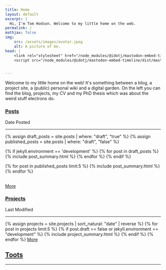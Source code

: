 ```yaml
---
title: Home
layout: default
excerpt: |
  Hi, I'm Tom Hodson. Welcome to my little home on the web.
permalink: /
mathjax: false
img:
    src: /assets/images/avatar.jpeg
    alt: A picture of me.
head: |
    <link rel="stylesheet" href="/node_modules/@idotj/mastodon-embed-timeline/dist/mastodon-timeline.min.css">
    <script src="/node_modules/@idotj/mastodon-embed-timeline/dist/mastodon-timeline.umd.js"></script>


---
```

Welcome to my little home on the web! It's something between a blog, a project site, a (public) personal wiki and a digital garden. On the left you can find the blog, projects, my CV and my PhD thesis which was about the weird stuff electrons do.

<section class = "highlights">

<section class="title-date-container">
    <h1 class = "highlights"><a href = "/blog/" class="heading">Posts</a></h1>
    <span class="dt-label">Date Posted</span>
</section>

<hr class="heading">

{% assign draft_posts = site.posts | where: "draft", "true" %}
{% assign published_posts = site.posts | where: "draft", "false" %}

{% if jekyll.environment == 'development' %}
{% for post in draft_posts %}
{% include post_summary.html %}
{% endfor %}
{% endif %}

{% for post in published_posts limit:5 %}
{% include post_summary.html %}
{% endfor %}

<br>
<a href = "/blog/" class = "highlights-more">More</a>
</section>

<section class = "highlights">

<section class="title-date-container">
    <h1 class = "highlights"><a href = "/projects/" class = "heading">Projects</a></h1>
    <span class="dt-label">Last Modified</span>
</section>
<hr class="heading">
{% assign projects = site.projects | sort_natural: "date" | reverse %}
{% for post in projects limit:5 %}
{% if post.draft == false or jekyll.environment == "development" %}
{% include project_summary.html %}
{% endif %}
{% endfor %}
<a href = "/projects/" class = "highlights-more">More</a>
</section>

<section class = "highlights">
<h1 class = "highlights"><a href = "https://tech.lgbt/@Tomhodson" class = "heading">Toots</a></h1>
<hr class="heading">
<div id="mt-container" class="mt-container">
  <div class="mt-body" role="feed">
    <div class="mt-loading-spinner"></div>
  </div>
</div>
</section>

<script type="module">
const myTimeline = new MastodonTimeline.Init({
  instanceUrl: "https://tech.lgbt",
  timelineType: "profile",
  userId: "109290417826726461",
  profileName: "@TomHodson",
  maxNbPostFetch: "30",
  maxNbPostShow: "5",
  hideReblog: true,
  hideReplies: true,
  hideCounterBar: true,
  disableCarousel: true,
  btnReload: "",
  btnSeeMore: "",
});

</script>